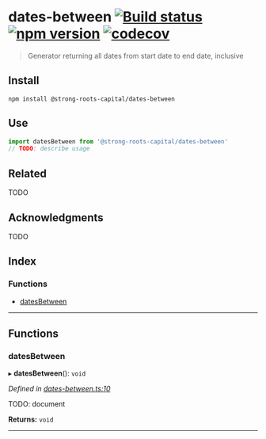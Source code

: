 
dates-between [![Build status](https://travis-ci.org/strong-roots-capital/dates-between.svg?branch=master)](https://travis-ci.org/strong-roots-capital/dates-between) [![npm version](https://img.shields.io/npm/v/@strong-roots-capital/dates-between.svg)](https://npmjs.org/package/@strong-roots-capital/dates-between) [![codecov](https://codecov.io/gh/strong-roots-capital/dates-between/branch/master/graph/badge.svg)](https://codecov.io/gh/strong-roots-capital/dates-between)
==========================================================================================================================================================================================================================================================================================================================================================================================================================================================================================

> Generator returning all dates from start date to end date, inclusive

Install
-------

```shell
npm install @strong-roots-capital/dates-between
```

Use
---

```typescript
import datesBetween from '@strong-roots-capital/dates-between'
// TODO: describe usage
```

Related
-------

TODO

Acknowledgments
---------------

TODO

## Index

### Functions

* [datesBetween](#datesbetween)

---

## Functions

<a id="datesbetween"></a>

###  datesBetween

▸ **datesBetween**(): `void`

*Defined in [dates-between.ts:10](https://github.com/strong-roots-capital/dates-between/blob/9fd5e67/src/dates-between.ts#L10)*

TODO: document

**Returns:** `void`

___

